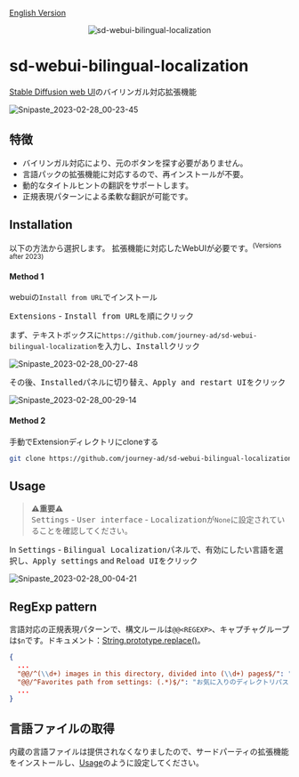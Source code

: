 [English Version](README.md)

<p align="center"><img src="https://count.getloli.com/get/@sd-webui-bilingual-localization.github" alt="sd-webui-bilingual-localization"></p>

# sd-webui-bilingual-localization
[Stable Diffusion web UI](https://github.com/AUTOMATIC1111/stable-diffusion-webui)のバイリンガル対応拡張機能

![Snipaste_2023-02-28_00-23-45](https://user-images.githubusercontent.com/16256221/221622328-a4e46b1c-f202-4a41-9a56-3df96c823f42.png)

## 特徴
- バイリンガル対応により、元のボタンを探す必要がありません。
- 言語パックの拡張機能に対応するので、再インストールが不要。
- 動的なタイトルヒントの翻訳をサポートします。
- 正規表現パターンによる柔軟な翻訳が可能です。

## Installation

以下の方法から選択します。
拡張機能に対応したWebUIが必要です。<sup>(Versions after 2023)</sup>

#### Method 1

webuiの`Install from URL`でインストール

<kbd>Extensions</kbd> - <kbd>Install from URL</kbd>を順にクリック

まず、テキストボックスに`https://github.com/journey-ad/sd-webui-bilingual-localization`を入力し、<kbd>Install</kbd>クリック

![Snipaste_2023-02-28_00-27-48](https://user-images.githubusercontent.com/16256221/221625310-a6ef0b4c-a1e0-46bb-be9c-6d88cd0ad684.png)

その後、<kbd>Installed</kbd>パネルに切り替え、<kbd>Apply and restart UI</kbd>をクリック

![Snipaste_2023-02-28_00-29-14](https://user-images.githubusercontent.com/16256221/221625345-9e656f25-89dd-4361-8ee5-f4ab39d18ca4.png)


#### Method 2

手動でExtensionディレクトリにcloneする

```bash
git clone https://github.com/journey-ad/sd-webui-bilingual-localization extensions/sd-webui-bilingual-localization
```

## Usage

> **⚠️重要⚠️**   
> <kbd>Settings</kbd> - <kbd>User interface</kbd> - <kbd>Localization</kbd>が`None`に設定されていることを確認してください。

In <kbd>Settings</kbd> - <kbd>Bilingual Localization</kbd>パネルで、有効にしたい言語を選択し、<kbd>Apply settings</kbd> and <kbd>Reload UI</kbd>をクリック

![Snipaste_2023-02-28_00-04-21](https://user-images.githubusercontent.com/16256221/221625729-73519629-8c1f-4eb5-99db-a1d3f4b58a87.png)

## RegExp pattern

言語対応の正規表現パターンで、構文ルールは`@@<REGEXP>`、キャプチャグループは`$n`です。ドキュメント：[String.prototype.replace()](https://developer.mozilla.org/docs/Web/JavaScript/Reference/Global_Objects/String/replace)。
```json
{
  ...
  "@@/^(\\d+) images in this directory, divided into (\\d+) pages$/": "このディレクトリには$1枚の画像、$2ページ",
  "@@/^Favorites path from settings: (.*)$/": "お気に入りのディレクトリパス：$1",
  ...
}
```

## 言語ファイルの取得

内蔵の言語ファイルは提供されなくなりましたので、サードパーティの拡張機能をインストールし、[Usage](#usage)のように設定してください。